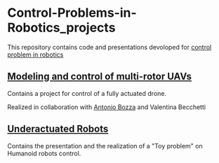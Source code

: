 # Control-Problems-in-Robotics_projects

This repository contains code and presentations devoloped for [control problem in robotics](http://www.diag.uniroma1.it/~automatica/?p=didattica/insegnamenti/CPR&l=en) 

## [Modeling and control of multi-rotor UAVs](http://www.diag.uniroma1.it/~venditt/eir/)

Contains a project for control of a fully actuated drone. 

Realized in collaboration with [Antonio Bozza](https://github.com/Toto-0) and Valentina Becchetti

## [Underactuated Robots](http://www.diag.uniroma1.it/%7Eoriolo/ur_LL/)

Contains the presentation and the realization of a "Toy problem" on Humanoid robots control.
